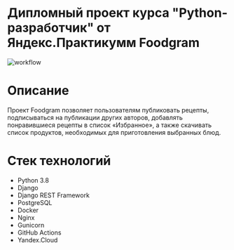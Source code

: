 # Дипломный проект курса "Python-разработчик" от Яндекс.Практикумм Foodgram
![workflow](https://github.com/chumanastasia/foodgram-project-react/actions/workflows/workflow.yml/badge.svg)

# Описание
Проект Foodgram позволяет пользователям публиковать рецепты, подписываться на публикации других авторов, добавлять понравившиеся рецепты в список «Избранное», а также скачивать список продуктов, необходимых для приготовления выбранных блюд.

# Стек технологий   
 - Python 3.8
 - Django 
 - Django REST Framework
 - PostgreSQL
 - Docker
 - Nginx
 - Gunicorn
 - GitHub Actions
 - Yandex.Cloud
